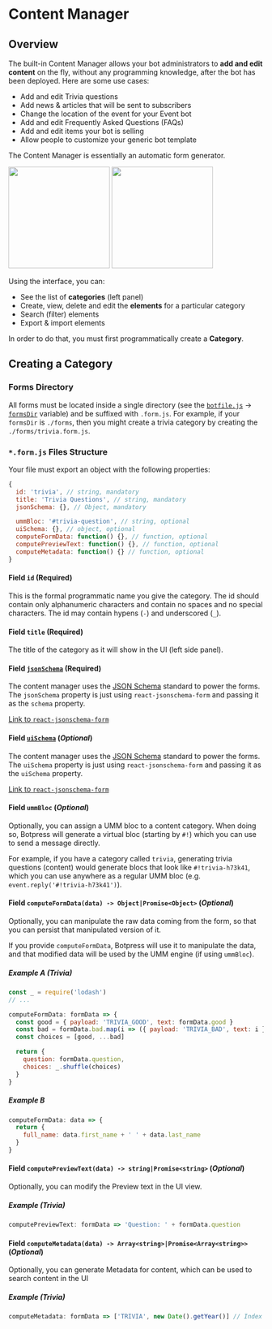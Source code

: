 # Content Manager

## Overview

The built-in Content Manager allows your bot administrators to **add and edit content** on the fly, without any programming knowledge, after the bot has been deployed. Here are some use cases:

- Add and edit Trivia questions
- Add news & articles that will be sent to subscribers
- Change the location of the event for your Event bot
- Add and edit Frequently Asked Questions (FAQs)
- Add and edit items your bot is selling
- Allow people to customize your generic bot template

The Content Manager is essentially an automatic form generator.

<img src="https://rawgit.com/botpress/botpress/master/assets/content-preview.png" height="200px"/>
<img src="https://rawgit.com/botpress/botpress/master/assets/content-new.png" height="200px"/>

Using the interface, you can:
- See the list of **categories** (left panel)
- Create, view, delete and edit the **elements** for a particular category
- Search (filter) elements
- Export & import elements

In order to do that, you must first programmatically create a **Category**.

## Creating a Category

### Forms Directory

All forms must be located inside a single directory (see the [`botfile.js`](./botfile.md) -> [`formsDir`](https://github.com/botpress/botpress/blob/master/src/cli/templates/init/botfile.js#L21) variable) and be suffixed with `.form.js`. For example, if your `formsDir` is `./forms`, then you might create a trivia category by creating the `./forms/trivia.form.js`.

### `*.form.js` Files Structure

Your file must export an object with the following properties:

```js
{
  id: 'trivia', // string, mandatory
  title: 'Trivia Questions', // string, mandatory
  jsonSchema: {}, // Object, mandatory

  ummBloc: '#trivia-question', // string, optional
  uiSchema: {}, // object, optional
  computeFormData: function() {}, // function, optional
  computePreviewText: function() {}, // function, optional
  computeMetadata: function() {} // function, optional
}
```

#### Field `id` (**Required**)

This is the formal programmatic name you give the category. The id should contain only alphanumeric characters and contain no spaces and no special characters. The id may contain hypens (`-`) and underscored (`_`).


#### Field `title` (**Required**)

The title of the category as it will show in the UI (left side panel).


#### Field [`jsonSchema`](https://github.com/mozilla-services/react-jsonschema-form) (**Required**)

The content manager uses the [JSON Schema](https://mozilla-services.github.io/react-jsonschema-form/) standard to power the forms. The `jsonSchema` property is just using `react-jsonschema-form` and passing it as the `schema` property.

[Link to `react-jsonschema-form`](https://github.com/mozilla-services/react-jsonschema-form)


#### Field [`uiSchema`](https://github.com/mozilla-services/react-jsonschema-form) (_Optional_)

The content manager uses the [JSON Schema](https://mozilla-services.github.io/react-jsonschema-form/) standard to power the forms. The `uiSchema` property is just using `react-jsonschema-form` and passing it as the `uiSchema` property.

[Link to `react-jsonschema-form`](https://github.com/mozilla-services/react-jsonschema-form)


#### Field `ummBloc` (_Optional_)

Optionally, you can assign a UMM bloc to a content category. When doing so, Botpress will generate a virtual bloc (starting by `#!`) which you can use to send a message directly. 

For example, if you have a category called `trivia`, generating trivia questions (content) would generate blocs that look like `#!trivia-h73k41`, which you can use anywhere as a regular UMM bloc (e.g. `event.reply('#!trivia-h73k41')`).

#### Field `computeFormData(data) -> Object|Promise<Object>` (_Optional_)

Optionally, you can manipulate the raw data coming from the form, so that you can persist that manipulated version of it.

If you provide `computeFormData`, Botpress will use it to manipulate the data, and that modified data will be used by the UMM engine (if using `ummBloc`).

##### Example A (Trivia)

```js
const _ = require('lodash')
// ...

computeFormData: formData => {
  const good = { payload: 'TRIVIA_GOOD', text: formData.good }
  const bad = formData.bad.map(i => ({ payload: 'TRIVIA_BAD', text: i }))
  const choices = [good, ...bad]

  return {
    question: formData.question,
    choices: _.shuffle(choices)
  }
}
```

##### Example B

```js
computeFormData: data => {
  return {
    full_name: data.first_name + ' ' + data.last_name
  }
}
```

#### Field `computePreviewText(data) -> string|Promise<string>` (_Optional_)

Optionally, you can modify the Preview text in the UI view.

##### Example (Trivia)

```js
computePreviewText: formData => 'Question: ' + formData.question
``` 

#### Field `computeMetadata(data) -> Array<string>|Promise<Array<string>>` (_Optional_)

Optionally, you can generate Metadata for content, which can be used to search content in the UI

##### Example (Trivia)

```js
computeMetadata: formData => ['TRIVIA', new Date().getYear()] // Index the year so you can search by years
```

